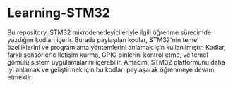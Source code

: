 
# Learning-STM32

Bu repository, STM32 mikrodenetleyicileriyle ilgili öğrenme sürecimde yazdığım kodları içerir. Burada paylaşılan kodlar, STM32'nin temel özelliklerini ve programlama yöntemlerini anlamak için kullanılmıştır. Kodlar, farklı sensörlerle iletişim kurma, GPIO pinlerini kontrol etme, ve temel gömülü sistem uygulamalarını içerebilir. Amacım, STM32 platformunu daha iyi anlamak ve geliştirmek için bu kodları paylaşarak öğrenmeye devam etmektir.

